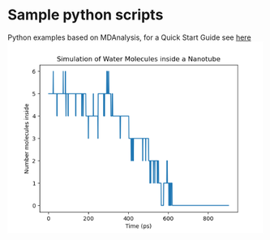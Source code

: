 # Sample python scripts

Python examples based on MDAnalysis, for a Quick Start Guide see [here](https://userguide.mdanalysis.org/stable/examples/quickstart.html)
 ![result](Figure_1.png)

